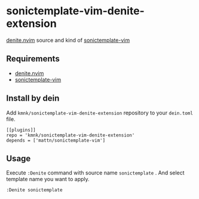 # sonictemplate-vim-denite-extension
[denite.nvim][denite] source and kind of [sonictemplate-vim][sonictemplate]

## Requirements
- [denite.nvim][denite]
- [sonictemplate-vim][sonictemplate]

## Install by dein
Add `kmnk/sonictemplate-vim-denite-extension` repository to your `dein.toml` file.

```
[[plugins]]
repo = 'kmnk/sonictemplate-vim-denite-extension'
depends = ['mattn/sonictemplate-vim']
```

## Usage
Execute `:Denite` command with source name `sonictemplate` .
And select template name you want to apply.

```
:Denite sonictemplate
```

[denite]:https://github.com/Shougo/denite.nvim
[sonictemplate]:https://github.com/mattn/sonictemplate-vim
